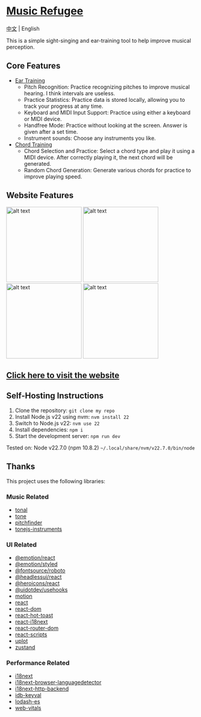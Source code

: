 # [Music Refugee](https://musictrainer.barnman.cc)
[中文](README_zh.md) | English

This is a simple sight-singing and ear-training tool to help improve musical perception.

## Core Features
- [Ear Training](https://musictrainer.barnman.cc/ear-trainer)
   - Pitch Recognition: Practice recognizing pitches to improve musical hearing. I think intervals are useless.
   - Practice Statistics: Practice data is stored locally, allowing you to track your progress at any time.
   - Keyboard and MIDI Input Support: Practice using either a keyboard or MIDI device.
   - Handfree Mode: Practice without looking at the screen. Answer is given after a set time.
   - Instrument sounds: Choose any instruments you like.
- [Chord Training](https://musictrainer.barnman.cc/chord-trainer)
   - Chord Selection and Practice: Select a chord type and play it using a MIDI device. After correctly playing it, the next chord will be generated.
   - Random Chord Generation: Generate various chords for practice to improve playing speed.
## Website Features
<img src="pics/image.png" alt="alt text" width="200" style="height: auto;" />
<img src="pics/image1.png" alt="alt text" width="200" style="height: auto;" />
<img src="pics/image3.png" alt="alt text" width="200" style="height: auto;" />
<img src="pics/image2.png" alt="alt text" width="200" style="height: auto;" />

## [Click here to visit the website](https://musictrainer.barnman.cc)

## Self-Hosting Instructions
1. Clone the repository: `git clone my repo`
2. Install Node.js v22 using nvm: `nvm install 22`
3. Switch to Node.js v22: `nvm use 22`
4. Install dependencies: `npm i`
5. Start the development server: `npm run dev`

Tested on: Node v22.7.0 (npm 10.8.2) `~/.local/share/nvm/v22.7.0/bin/node`

## Thanks

This project uses the following libraries:

### Music Related
*   [tonal](https://github.com/tonaljs/tonal)
*   [tone](https://tonejs.github.io/)
*   [pitchfinder](https://github.com/danigb/pitchfinder)
*   [tonejs-instruments](https://github.com/nbrosowsky/tonejs-instruments)

### UI Related
*   [@emotion/react](https://emotion.sh/docs/introduction)
*   [@emotion/styled](https://emotion.sh/docs/introduction)
*   [@fontsource/roboto](https://fonts.google.com/specimen/Roboto)
*   [@headlessui/react](https://headlessui.com/)
*   [@heroicons/react](https://heroicons.com/)
*   [@uidotdev/usehooks](https://usehooks-ts.com/)
*   [motion](https://motion.dev/)
*   [react](https://react.dev/)
*   [react-dom](https://react.dev/)
*   [react-hot-toast](https://react-hot-toast.com/)
*   [react-i18next](https://react.i18next.com/)
*   [react-router-dom](https://reactrouter.com/en/main)
*   [react-scripts](https://www.npmjs.com/package/react-scripts)
*   [uplot](https://github.com/leeoniya/uPlot)
*   [zustand](https://github.com/pmndrs/zustand)

### Performance Related
*   [i18next](https://www.i18next.com/)
*   [i18next-browser-languagedetector](https://github.com/i18next/i18next-browser-languagedetector)
*   [i18next-http-backend](https://github.com/i18next/i18next-http-backend)
*   [idb-keyval](https://github.com/jakearchibald/idb-keyval)
*   [lodash-es](https://lodash.com/)
*   [web-vitals](https://github.com/GoogleChrome/web-vitals)
